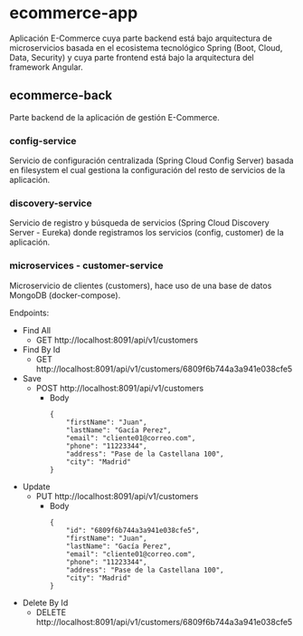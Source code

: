 # ecommerce-app
Aplicación E-Commerce cuya parte backend está bajo arquitectura de microservicios basada en el ecosistema tecnológico Spring (Boot, Cloud, Data, Security) y cuya parte frontend está bajo la arquitectura del framework Angular.

## ecommerce-back
Parte backend de la aplicación de gestión E-Commerce.

### config-service
Servicio de configuración centralizada (Spring Cloud Config Server) basada en filesystem el cual gestiona la configuración del resto de servicios de la aplicación.

### discovery-service
Servicio de registro y búsqueda de servicios (Spring Cloud Discovery Server - Eureka) donde registramos los servicios (config, customer) de la aplicación.

### microservices - customer-service
Microservicio de clientes (customers), hace uso de una base de datos MongoDB (docker-compose).

Endpoints:
* Find All
  * GET http://localhost:8091/api/v1/customers
* Find By Id
  * GET http://localhost:8091/api/v1/customers/6809f6b744a3a941e038cfe5
* Save
  * POST http://localhost:8091/api/v1/customers
    * Body
        ```
        {
            "firstName": "Juan",
            "lastName": "Gacía Perez",
            "email": "cliente01@correo.com",
            "phone": "11223344",
            "address": "Pase de la Castellana 100",
            "city": "Madrid"
        }
        ```
* Update
  * PUT http://localhost:8091/api/v1/customers
    * Body
        ```
        {
            "id": "6809f6b744a3a941e038cfe5",
            "firstName": "Juan",
            "lastName": "Gacía Perez",
            "email": "cliente01@correo.com",
            "phone": "11223344",
            "address": "Pase de la Castellana 100",
            "city": "Madrid"
        }
        ```
* Delete By Id
  * DELETE http://localhost:8091/api/v1/customers/6809f6b744a3a941e038cfe5

